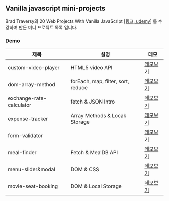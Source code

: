 ## Vanilla javascript mini-projects
Brad Traversy의 20 Web Projects With Vanilla JavaScript [[링크, udemy]](https://www.udemy.com/course/web-projects-with-vanilla-javascript/)
를 수강하며 만든 미니 프로젝트 목록 입니다.

### Demo
| 제목 | 설명 | 데모 |
| --- | --- | --- |
| custom-video-player | HTML5 video API | [데모보기](http://eungyungcha.dothome.co.kr/vanillajs/custom-video-player/custom-video-player/index.html)
| dom-array-method | forEach, map, filter, sort, reduce | [데모보기](http://eungyungcha.dothome.co.kr/vanillajs/dom-array-method/index.html)
| exchange-rate-calculator | fetch & JSON Intro | [데모보기](http://eungyungcha.dothome.co.kr/vanillajs/exchange-rate-calculator/index.html)
| expense-tracker | Array Methods & Locak Storage | [데모보기](http://eungyungcha.dothome.co.kr/vanillajs/expense-tracker/index.html)
| form-validator |  | [데모보기](http://eungyungcha.dothome.co.kr/vanillajs/form-validator/index.html)
| meal-finder | Fetch & MealDB API | [데모보기](http://eungyungcha.dothome.co.kr/vanillajs/meal-finder/index.html)
| menu-slider&modal | DOM & CSS | [데모보기](http://eungyungcha.dothome.co.kr/vanillajs/menu-slider&modal/index.html)
| movie-seat-booking | DOM & Local Storage | [데모보기](http://eungyungcha.dothome.co.kr/vanillajs/movie-seat-booking/index.html)
 

